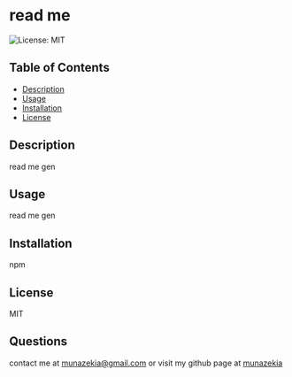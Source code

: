 # read me

  ![License: MIT](https://img.shields.io/badge/License-MIT-yellow.svg)

  ## Table of Contents
  - [Description](#description)
  - [Usage](#usage)
  - [Installation](#installation)
  - [License](#license)

  ## Description
  read me gen

  ## Usage
  read me gen

  ## Installation
  npm

  ## License 
  MIT

  ## Questions
  contact me at
  [munazekia@gmail.com](mailto:munazekia@gmail.com)
   or visit my github page at
  [munazekia](https://github.com/munazekia)


